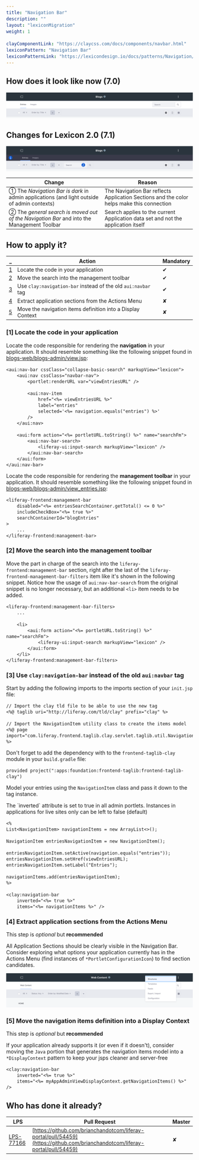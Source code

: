 ```yaml
---
title: "Navigation Bar"
description: ""
layout: "lexiconMigration"
weight: 1

clayComponentLink: "https://claycss.com/docs/components/navbar.html"
lexiconPattern: "Navigation Bar"
lexiconPatternLink: "https://lexicondesign.io/docs/patterns/Navigation/horizontalNav.html"
---
```


<article class="my-5">

## How does it look like now (7.0)

<img class="img img-thumbnail" src="/images/lexiconMigration/navigation_bar_old.png">

## Changes for Lexicon 2.0 (7.1)

<img class="img img-thumbnail" src="/images/lexiconMigration/navigation_bar_new.png">

Change | Reason
--- | ---
① The _Navigation Bar is dark_ in admin applications (and light outside of admin contexts) | The Navigation Bar reflects Application Sections and the color helps make this connection
② The _general search is moved out of the Navigation Bar_ and into the Management Toolbar | Search applies to the current Application data set and not the application itself

## How to apply it?

_ | Action | Mandatory
--- | --- | ---
[1](#step-1) | Locate the code in your application | ✔
[2](#step-2) | Move the search into the management toolbar | ✔
[3](#step-3) | Use `clay:navigation-bar` instead of the old `aui:navbar` tag | ✔
[4](#step-4) | Extract application sections from the Actions Menu | ✘
[5](#step-5) | Move the navigation items definition into a Display Context | ✘

### [1] Locate the code in your application <a id="step-1"></a>

Locate the code responsible for rendering the **navigation** in your application. It should resemble something like the following snippet found in [blogs-web/blogs-admin/view.jsp](https://github.com/liferay/liferay-portal/blob/master/modules/apps/collaboration/blogs/blogs-web/src/main/resources/META-INF/resources/blogs_admin/view.jsp#L28-L54):

```text/html
<aui:nav-bar cssClass="collapse-basic-search" markupView="lexicon">
	<aui:nav cssClass="navbar-nav">
		<portlet:renderURL var="viewEntriesURL" />

		<aui:nav-item
			href="<%= viewEntriesURL %>"
			label="entries"
			selected='<%= navigation.equals("entries") %>'
		/>
    </aui:nav>

	<aui:form action="<%= portletURL.toString() %>" name="searchFm">
		<aui:nav-bar-search>
			<liferay-ui:input-search markupView="lexicon" />
		</aui:nav-bar-search>
	</aui:form>
</aui:nav-bar>
```

Locate the code responsible for rendering the **management toolbar** in your application. It should resemble something like the following snippet found in [blogs-web/blogs-admin/view_entries.jsp](https://github.com/liferay/liferay-portal/blob/master/modules/apps/collaboration/blogs/blogs-web/src/main/resources/META-INF/resources/blogs_admin/view_entries.jsp#L149-L153):

```text/html
<liferay-frontend:management-bar
	disabled="<%= entriesSearchContainer.getTotal() <= 0 %>"
	includeCheckBox="<%= true %>"
	searchContainerId="blogEntries"
>
    ...
</liferay-frontend:management-bar>
```

### [2] Move the search into the management toolbar <a id="step-2"></a>

Move the part in charge of the search into the `liferay-frontend:management-bar` section, right after the last of the `liferay-frontend-management-bar-filters` item like it's shown in the following snippet. Notice how the usage of `aui:nav-bar-search` from the original snippet is no longer necessary, but an additional `<li>` item needs to be added.

```text/html
<liferay-frontend:management-bar-filters>
    ...

    <li>
        <aui:form action="<%= portletURL.toString() %>" name="searchFm">
            <liferay-ui:input-search markupView="lexicon" />
        </aui:form>
    </li>
</liferay-frontend:management-bar-filters>
```

### [3] Use `clay:navigation-bar` instead of the old `aui:navbar` tag <a id="step-3"></a>

Start by adding the following imports to the imports section of your `init.jsp` file:

```text/html
// Import the clay tld file to be able to use the new tag
<%@ taglib uri="http://liferay.com/tld/clay" prefix="clay" %>

// Import the NavigationItem utility class to create the items model
<%@ page import="com.liferay.frontend.taglib.clay.servlet.taglib.util.NavigationItem" %>
```

Don't forget to add the dependency with to the `frontend-taglib-clay` module in your `build.gradle` file:

```text/html
provided project(":apps:foundation:frontend-taglib:frontend-taglib-clay")
```

Model your entries using the `NavigationItem` class and pass it down to the tag instance.

<div class="alert alert-warning">The `inverted` attribute is set to true in all admin portlets. Instances in applications for live  sites only can be left to false (default)</div>

```text/html
<%
List<NavigationItem> navigationItems = new ArrayList<>();

NavigationItem entriesNavigationItem = new NavigationItem();

entriesNavigationItem.setActive(navigation.equals("entries"));
entriesNavigationItem.setHref(viewEntriesURL);
entriesNavigationItem.setLabel("Entries");

navigationItems.add(entriesNavigationItem);
%>

<clay:navigation-bar
	inverted="<%= true %>"
	items="<%= navigationItems %>" />
```

### [4] Extract application sections from the Actions Menu <a id="step-4"></a>

<div class="alert alert-info">This step is <em>optional</em> but <strong>recommended</strong></div>

All Application Sections should be clearly visible in the Navigation Bar. Consider exploring what options your application currently has in the Actions Menu (find instances of `*PortletConfigurationIcon`) to find section candidates.

<img class="img img-thumbnail" src="/images/lexiconMigration/navigation_bar_application_sections.png">

### [5] Move the navigation items definition into a Display Context <a id="step-5"></a>

<div class="alert alert-info">This step is <em>optional</em> but <strong>recommended</strong></div>

If your application already supports it (or even if it doesn't), consider moving the `Java` portion that generates the navigation items model into a `*DisplayContext` pattern to keep your jsps cleaner and server-free

```text/html
<clay:navigation-bar
	inverted="<%= true %>"
	items="<%= myAppAdminViewDisplayContext.getNavigationItems() %>" />
```

## Who has done it already?

LPS | Pull Request | Master
--- | --- | ---
[LPS-77166](https://issues.liferay.com/browse/LPS-77166) | [https://github.com/brianchandotcom/liferay-portal/pull/54459](https://github.com/brianchandotcom/liferay-portal/pull/54459) | ✘

</article>
